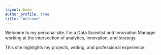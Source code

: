 ```yaml
---
layout: home
author_profile: true
title: "Welcome"
---
```


Welcome to my personal site. I'm a Data Scientist and Innovation Manager working at the intersection of analytics, innovation, and strategy.

This site highlights my projects, writing, and professional experience.
